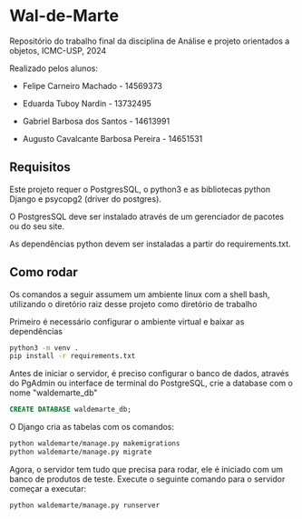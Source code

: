 # Wal-de-Marte

Repositório do trabalho final da disciplina de Análise
e projeto orientados a objetos, ICMC-USP, 2024

Realizado pelos alunos:

- Felipe Carneiro Machado - 14569373

- Eduarda Tuboy Nardin - 13732495

- Gabriel Barbosa dos Santos - 14613991

- Augusto Cavalcante Barbosa Pereira - 14651531

## Requisitos

Este projeto requer o PostgresSQL, o python3 e as bibliotecas python Django e psycopg2 (driver do postgres).

O PostgresSQL deve ser instalado através de um gerenciador de pacotes ou do seu site.

As dependências python devem ser instaladas a partir do requirements.txt.

## Como rodar

Os comandos a seguir assumem um ambiente linux com a shell bash, utilizando o diretório raiz
desse projeto como diretório de trabalho

Primeiro é necessário configurar o ambiente virtual e baixar as dependências
```bash
python3 -m venv .
pip install -r requirements.txt
```

Antes de iniciar o servidor, é preciso configurar o banco de dados,
através do PgAdmin ou interface de terminal do PostgreSQL, crie a database com o nome "waldemarte_db"

```sql
CREATE DATABASE waldemarte_db;
```

O Django cria as tabelas com os comandos:

```bash
python waldemarte/manage.py makemigrations
python waldemarte/manage.py migrate
```
Agora, o servidor tem tudo que precisa para rodar, ele é iniciado com um banco de produtos de teste. 
Execute o seguinte comando para o servidor começar a executar:

```bash
python waldemarte/manage.py runserver
```


